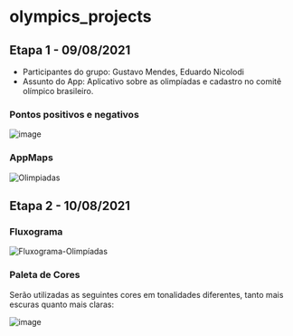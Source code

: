 # olympics_projects

## Etapa 1 - 09/08/2021

- Participantes do grupo: Gustavo Mendes, Eduardo Nicolodi
- Assunto do App: Aplicativo sobre as olimpíadas e cadastro no comitê olímpico brasileiro.

### Pontos positivos e negativos

![image](https://user-images.githubusercontent.com/79945103/129282864-f496c4bc-b9d9-455a-95b4-2138fc6ec588.png)

### AppMaps

![Olimpiadas](https://user-images.githubusercontent.com/79945103/129283462-48721849-74ed-4202-b74d-10b99fe6cd72.jpg)

## Etapa 2 - 10/08/2021

### Fluxograma

![Fluxograma-Olimpíadas](https://user-images.githubusercontent.com/79945103/129284117-f2dd8223-2f1c-4852-911e-91b9b9061af2.png)

### Paleta de Cores

Serão utilizadas as seguintes cores em tonalidades diferentes, tanto mais escuras quanto mais claras:

![image](https://user-images.githubusercontent.com/79945103/129284510-71cf7f27-ee8f-4a8c-be18-64aa39e3a4e6.png)






